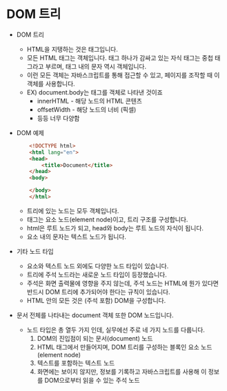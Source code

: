 # DOM 트리

- DOM 트리

  - HTML을 지탱하는 것은 태그입니다.
  - 모든 HTML 태그는 객체입니다. 태그 하나가 감싸고 있는 자식 태그는 중첩 태그라고 부르며, 태그 내의 문자 역시 객체입니다.
  - 이런 모든 객체는 자바스크립트를 통해 접근할 수 있고, 페이지를 조작할 때 이 객체를 사용합니다.
  - EX) document.body는 <body> 태그를 객체로 나타낸 것이죠
    - innerHTML - 해당 노드의 HTML 콘텐츠
    - offsetWidth - 해당 노드의 너비 (픽셀)
    - 등등 너무 다양함

- DOM 예제

  ```HTML
      <!DOCTYPE html>
      <html lang="en">
      <head>
          <title>Document</title>
      </head>
      <body>

      </body>
      </html>
  ```

  - 트리에 있는 노드는 모두 객체입니다.
  - 태그는 요소 노드(element node)이고, 트리 구조를 구성합니다.
  - html은 루트 노드가 되고, head와 body는 루트 노드의 자식이 됩니다.
  - 요소 내의 문자는 텍스트 노드가 됩니다.

- 기타 노드 타입

  - 요소와 텍스트 노드 외에도 다양한 노드 타입이 있습니다.
  - 트리에 주석 노드라는 새로운 노드 타입이 등장했습니다.
  - 주석은 화면 출력물에 영향을 주지 않는데, 주석 노드는 HTML에 뭔가 있다면 반드시 DOM 트리에 추가되어야 한다는 규칙이 있습니다.
  - HTML 안의 모든 것은 (주석 포함) DOM을 구성합니다.

- 문서 전체를 나타내는 document 객체 또한 DOM 노드입니다.
  - 노드 타입은 총 열두 가지 인데, 실무에선 주로 네 가지 노드를 다룹니다.
    1. DOM의 진입점이 되는 문서(document) 노드
    2. HTML 태그에서 만들어지며, DOM 트리를 구성하는 블록인 요소 노드 (element node)
    3. 텍스트를 포함하는 텍스트 노드
    4. 화면에는 보이지 않지만, 정보를 기록하고 자바스크립트를 사용해 이 정보를 DOM으로부터 읽을 수 있는 주석 노드
